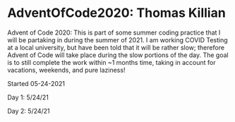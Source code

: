# AdventOfCode2020: Thomas Killian

Advent of Code 2020:
  This is part of some summer coding practice that I will be partaking in during the summer of 2021.
  I am working COVID Testing at a local university, but have been told that it will be rather slow;
  therefore Advent of Code will take place during the slow portions of the day. The goal is to still
  complete the work within ~1 months time, taking in account for vacations, weekends, and pure laziness!
  
  Started 05-24-2021

  Day 1: 5/24/21

  Day 2: 5/24/21
